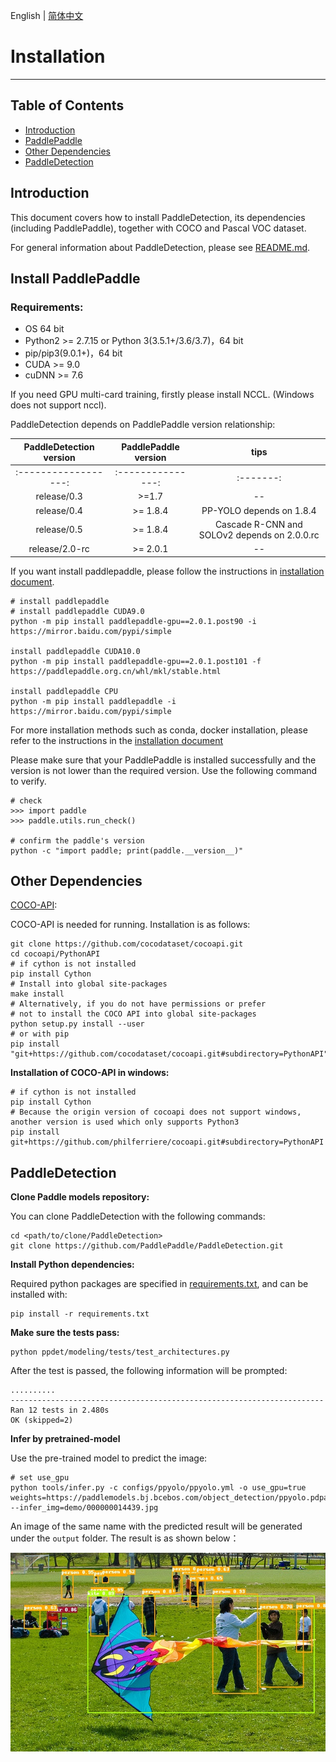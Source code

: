 English | [简体中文](INSTALL_cn.md)

# Installation

---
## Table of Contents

- [Introduction](#introduction)
- [PaddlePaddle](#paddlepaddle)
- [Other Dependencies](#other-dependencies)
- [PaddleDetection](#paddle-detection)


## Introduction

This document covers how to install PaddleDetection, its dependencies
(including PaddlePaddle), together with COCO and Pascal VOC dataset.

For general information about PaddleDetection, please see [README.md](https://github.com/PaddlePaddle/PaddleDetection/blob/develop/).


## Install PaddlePaddle

### Requirements:
- OS 64 bit
- Python2 >= 2.7.15 or Python 3(3.5.1+/3.6/3.7)，64 bit
- pip/pip3(9.0.1+)，64 bit
- CUDA >= 9.0
- cuDNN >= 7.6

If you need GPU multi-card training, firstly please install NCCL. (Windows does not support nccl).

PaddleDetection depends on PaddlePaddle version relationship:

| PaddleDetection version | PaddlePaddle version  |    tips    |
| :----------------: | :---------------: | :-------: |
| :------------------: | :---------------: | :-------: |
|    release/0.3       |        >=1.7      |     --    |
|    release/0.4       |       >= 1.8.4    |  PP-YOLO depends on 1.8.4 |
|    release/0.5       |       >= 1.8.4    |  Cascade R-CNN and SOLOv2 depends on 2.0.0.rc |
|    release/2.0-rc    |       >= 2.0.1    |     --    |


If you want install paddlepaddle, please follow the instructions in [installation document](http://www.paddlepaddle.org.cn/).

```
# install paddlepaddle
# install paddlepaddle CUDA9.0
python -m pip install paddlepaddle-gpu==2.0.1.post90 -i https://mirror.baidu.com/pypi/simple

install paddlepaddle CUDA10.0
python -m pip install paddlepaddle-gpu==2.0.1.post101 -f https://paddlepaddle.org.cn/whl/mkl/stable.html

install paddlepaddle CPU
python -m pip install paddlepaddle -i https://mirror.baidu.com/pypi/simple
```

For more installation methods such as conda, docker installation, please refer to the instructions in the [installation document](https://www.paddlepaddle.org.cn/install/quick)

Please make sure that your PaddlePaddle is installed successfully and the version is not lower than the required version. Use the following command to verify.

```
# check
>>> import paddle
>>> paddle.utils.run_check()

# confirm the paddle's version
python -c "import paddle; print(paddle.__version__)"
```


## Other Dependencies

[COCO-API](https://github.com/cocodataset/cocoapi):

COCO-API is needed for running. Installation is as follows:

    git clone https://github.com/cocodataset/cocoapi.git
    cd cocoapi/PythonAPI
    # if cython is not installed
    pip install Cython
    # Install into global site-packages
    make install
    # Alternatively, if you do not have permissions or prefer
    # not to install the COCO API into global site-packages
    python setup.py install --user
    # or with pip
    pip install "git+https://github.com/cocodataset/cocoapi.git#subdirectory=PythonAPI"

**Installation of COCO-API in windows:**

    # if cython is not installed
    pip install Cython
    # Because the origin version of cocoapi does not support windows, another version is used which only supports Python3
    pip install git+https://github.com/philferriere/cocoapi.git#subdirectory=PythonAPI

## PaddleDetection

**Clone Paddle models repository:**

You can clone PaddleDetection with the following commands:

```
cd <path/to/clone/PaddleDetection>
git clone https://github.com/PaddlePaddle/PaddleDetection.git
```

**Install Python dependencies:**

Required python packages are specified in [requirements.txt](https://github.com/PaddlePaddle/PaddleDetection/blob/master/requirements.txt), and can be installed with:

```
pip install -r requirements.txt
```

**Make sure the tests pass:**

```shell
python ppdet/modeling/tests/test_architectures.py
```

After the test is passed, the following information will be prompted:
```
..........
----------------------------------------------------------------------
Ran 12 tests in 2.480s
OK (skipped=2)
```

**Infer by pretrained-model**

Use the pre-trained model to predict the image:

```
# set use_gpu
python tools/infer.py -c configs/ppyolo/ppyolo.yml -o use_gpu=true weights=https://paddlemodels.bj.bcebos.com/object_detection/ppyolo.pdparams --infer_img=demo/000000014439.jpg
```

An image of the same name with the predicted result will be generated under the `output` folder.
The result is as shown below：

![](../images/000000014439.jpg)
